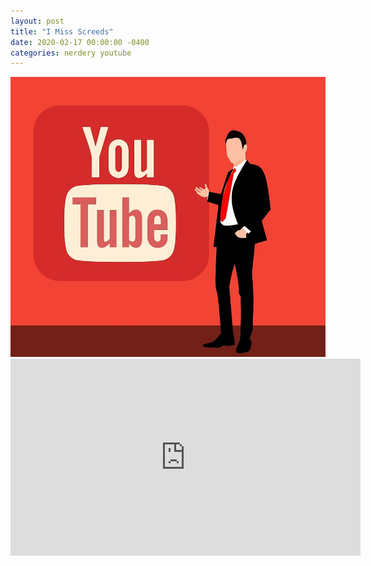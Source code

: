 ```yaml
---
layout: post
title: "I Miss Screeds"
date: 2020-02-17 00:00:00 -0400
categories: nerdery youtube
---
```


<img src="/images/youtube-red-tie.jpg" width="560" alt="Another daily video"/>

<iframe width="560" height="315" src="https://www.youtube.com/embed/HvL2IhAj590" frameborder="0" allow="accelerometer; autoplay; encrypted-media; gyroscope; picture-in-picture" allowfullscreen></iframe>

